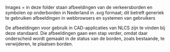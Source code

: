 Images = in deze folder staan afbeeldingen van de verkeersborden en symbolen op onderborden in Nederland in .svg formaat; dit betreft generiek te gebruiken afbeeldingen in webbrowsers en systemen van gebruikers

De afbeeldingen voor gebruik in CAD-applicaties van NLCS zijn te vinden bij deze standaard. Die afbeeldingen gaan een stap verder, omdat daar onderscheid wordt gemaakt in de status van de borden, zoals bestaande, te verwijderen, te plaatsen borden.

